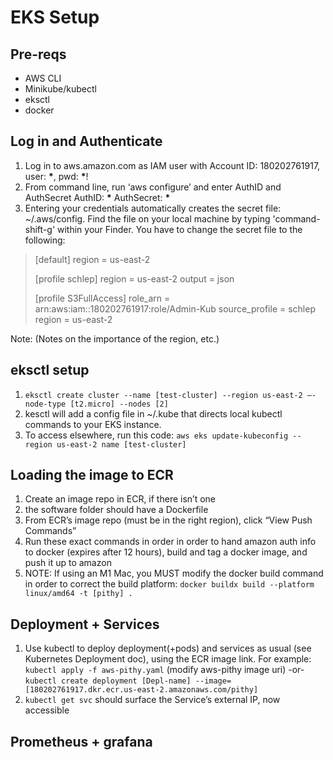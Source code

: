 # EKS Setup

## Pre-reqs

- AWS CLI
- Minikube/kubectl
- eksctl
- docker

## Log in and Authenticate

1. Log in to aws.amazon.com as IAM user with Account ID: 180202761917, user: **\***, pwd: **\***!
2. From command line, run ‘aws configure’ and enter AuthID and AuthSecret
   AuthID: **\***
   AuthSecret: **\***
3. Entering your credentials automatically creates the secret file: ~/.aws/config.  Find the file on your local machine by typing 'command-shift-g' within your Finder.  You have to change the secret file to the following:

> [default]
> region = us-east-2
>
> [profile schlep]
> region = us-east-2
> output = json
>
> [profile S3FullAccess]
> role_arn = arn:aws:iam::180202761917:role/Admin-Kub
> source_profile = schlep
> region = us-east-2

Note: (Notes on the importance of the region, etc.)

## eksctl setup

1. `eksctl create cluster --name [test-cluster] --region us-east-2 —-node-type [t2.micro] --nodes [2]`
2. kesctl will add a config file in ~/.kube that directs local kubectl commands to your EKS instance.
3. To access elsewhere, run this code:
   `aws eks update-kubeconfig --region us-east-2 name [test-cluster]`

## Loading the image to ECR

1. Create an image repo in ECR, if there isn’t one
2. the software folder should have a Dockerfile
3. From ECR’s image repo (must be in the right region), click “View Push Commands”
4. Run these exact commands in order in order to hand amazon auth info to docker (expires after 12 hours), build and tag a docker image, and push it up to amazon
5. NOTE: If using an M1 Mac, you MUST modify the docker build command in order to correct the build platform:
   `docker buildx build --platform linux/amd64 -t [pithy] .`

## Deployment + Services

1. Use kubectl to deploy deployment(+pods) and services as usual (see Kubernetes Deployment doc), using the ECR image link. For example:
   `kubectl apply -f aws-pithy.yaml` (modify aws-pithy image uri) -or-
   `kubectl create deployment [Depl-name] --image=[180202761917.dkr.ecr.us-east-2.amazonaws.com/pithy]`
2. `kubectl get svc` should surface the Service’s external IP, now accessible

## Prometheus + grafana
